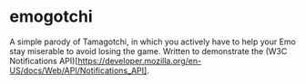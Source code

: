 # emogotchi
A simple parody of Tamagotchi, in which you actively have to help your Emo stay miserable to avoid losing the game. Written to demonstrate the (W3C Notifications API)[https://developer.mozilla.org/en-US/docs/Web/API/Notifications_API].

